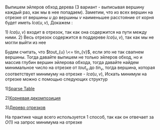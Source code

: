 Выпишем эйлеров обход дерева (3 вариант - выписывая вершину каждый раз,
как мы в нее попадаем). Заметим, что из всех вершин на отрезке от
вершины $u$ до вершины $v$ наименьшее расстояние от корня будет
иметь $lca(u, v)$, Докажем :

1\) $lca(u, v)$ входит в отрезок, так как она содержится на пути между
ними. 2) Весь отрезок содержится в поддереве $lca(u, v)$, так как мы
не могли выйти из нее

Будем считать, что $tout_{u} \<= tin_{v}$, если это не так свапнем
вершины. Тогда давайте выпишем не только эйлеров обход, но и массив
глубин вершин эйлерова обхода, тогда давайте найдем минимальное число
на отрезке от $tout_{u}$ до $tin_{v}$, тогда вершина, которая
соответствует минимуму на отрезке - $lca(u, v)$, Искать минимум
на отрезке можно с помощью следующих структур

1\)[Sparse Table](Sparse_Table "wikilink")

2\)[Корневая декомпозиция](Корневая_декомпозиция "wikilink")

3\)[Дерево отрезков](Дерево_отрезков "wikilink")

На практике чаще всего используется 1 способ, так как он отвечает за
$O(1)$ на запрос минимума на отрезке